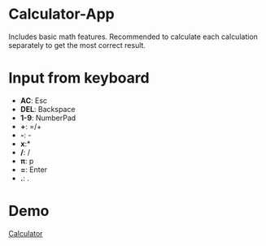 # Calculator-App
Includes basic math features. Recommended to calculate each calculation separately to get the most correct result.

# Input from keyboard
- **AC**: Esc
- **DEL**: Backspace
- **1-9**: NumberPad
- **+**: =/+
- **-**: -
- **x**:* 
- **/**: /
- **π**: p
- **=**: Enter
- **.**: .

# Demo
[Calculator ](https://vnnhatquang.github.io/Calculator-App/?fbclid=IwAR2qCYYSUggDLmm7JsEO9EYmusVNNXcab1aDjq8YVZ1sE8bPQUXtzqnIzJA/)
